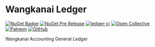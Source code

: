 # Wangkanai Ledger

[![NuGet Badge](https://buildstats.info/nuget/wangkanai.ledger)](https://www.nuget.org/packages/wangkanai.ledger)
[![NuGet Pre Release](https://buildstats.info/nuget/wangkanai.ledger?includePreReleases=true)](https://www.nuget.org/packages/wangkanai.ledger)
[![ledger-ci](https://github.com/wangkanai/ledger/actions/workflows/dotnet.yml/badge.svg)](https://github.com/wangkanai/ledger/actions/workflows/dotnet.yml)
[![Open Collective](https://img.shields.io/badge/open%20collective-support%20me-3385FF.svg)](https://opencollective.com/wangkanai)
[![Patreon](https://img.shields.io/badge/patreon-support%20me-d9643a.svg)](https://www.patreon.com/wangkanai)
[![GitHub](https://img.shields.io/github/license/wangkanai/wangkanai)](https://github.com/wangkanai/wangkanai/blob/main/LICENSE)

Wangkanai Accounting General Ledger
